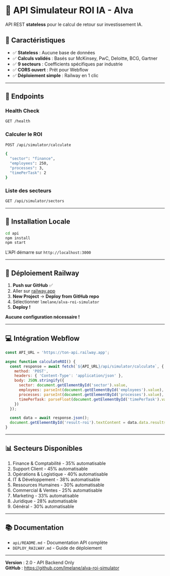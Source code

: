 # 🚀 API Simulateur ROI IA - Alva

API REST **stateless** pour le calcul de retour sur investissement IA.

## 🎯 Caractéristiques

- ✅ **Stateless** : Aucune base de données
- ✅ **Calculs validés** : Basés sur McKinsey, PwC, Deloitte, BCG, Gartner
- ✅ **9 secteurs** : Coefficients spécifiques par industrie
- ✅ **CORS ouvert** : Prêt pour Webflow
- ✅ **Déploiement simple** : Railway en 1 clic

---

## 📡 Endpoints

### Health Check
```bash
GET /health
```

### Calculer le ROI
```bash
POST /api/simulator/calculate

{
  "sector": "finance",
  "employees": 250,
  "processes": 3,
  "timePerTask": 2
}
```

### Liste des secteurs
```bash
GET /api/simulator/sectors
```

---

## 🔧 Installation Locale

```bash
cd api
npm install
npm start
```

L'API démarre sur `http://localhost:3000`

---

## 🚀 Déploiement Railway

1. **Push sur GitHub** ✅
2. Aller sur [railway.app](https://railway.app)
3. **New Project** → **Deploy from GitHub repo**
4. Sélectionner `lmelane/alva-roi-simulator`
5. **Deploy !**

**Aucune configuration nécessaire !**

---

## 💻 Intégration Webflow

```javascript
const API_URL = 'https://ton-api.railway.app';

async function calculateROI() {
  const response = await fetch(`${API_URL}/api/simulator/calculate`, {
    method: 'POST',
    headers: { 'Content-Type': 'application/json' },
    body: JSON.stringify({
      sector: document.getElementById('sector').value,
      employees: parseInt(document.getElementById('employees').value),
      processes: parseInt(document.getElementById('processes').value),
      timePerTask: parseFloat(document.getElementById('timePerTask').value)
    })
  });

  const data = await response.json();
  document.getElementById('result-roi').textContent = data.data.results.roiPercentage + '%';
}
```

---

## 📊 Secteurs Disponibles

1. Finance & Comptabilité - 35% automatisable
2. Support Client - 45% automatisable
3. Opérations & Logistique - 40% automatisable
4. IT & Développement - 38% automatisable
5. Ressources Humaines - 30% automatisable
6. Commercial & Ventes - 25% automatisable
7. Marketing - 33% automatisable
8. Juridique - 28% automatisable
9. Général - 30% automatisable

---

## 📚 Documentation

- `api/README.md` - Documentation API complète
- `DEPLOY_RAILWAY.md` - Guide de déploiement

---

**Version** : 2.0 - API Backend Only  
**GitHub** : https://github.com/lmelane/alva-roi-simulator

